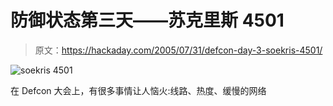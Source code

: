 # 防御状态第三天——苏克里斯 4501

> 原文：<https://hackaday.com/2005/07/31/defcon-day-3-soekris-4501/>

![soekris 4501](img/cf3cd09b7fb14b6a99ffc5e153fdf61f.png)

在 Defcon 大会上，有很多事情让人恼火:线路、热度、缓慢的网络